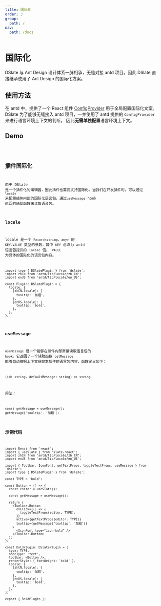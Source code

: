 ```yaml
---
title: 国际化
order: 3
group:
  path: /
nav:
  path: /docs
---
```


# 国际化

DSlate 与 Ant Design 设计体系一脉相承，无缝对接 antd 项目。因此 DSlate 直接继承使用了 Ant Design 的国际化方案。

## 使用方法

在 antd 中，提供了一个 React 组件 [ConfigProvider](https://ant-design.gitee.io/components/config-provider-cn/) 用于全局配置国际化文案。 DSlate 为了能够无缝接入 antd 项目，一并使用了 antd 提供的 `ConfigProvider` 来进行语言环境上下文的判断。 因此**无需单独配置**语言环境上下文。

## Demo

<code src="../demos/locale.tsx" />

## 插件国际化

由于 DSlate 是一个插件化的编辑器，因此插件也需要支持国际化。当我们在开发插件时，可以通过 `locale` 来配置插件内部的国际化语言包。通过`useMessage` hook 返回的辅助函数来读取语音包。

### locale

locale 是一个 `Record<string, any>` 的 `KEY-VALUE` 类型的参数，其中 `KEY` 必须为 antd 语言包提供的 `locale` 值， `VALUE` 为具体的国际化的语言包内容。

```tsx | pure
import type { DSlatePlugin } from 'dslate';
import zhCN from 'antd/lib/locale/zh_CN';
import enUS from 'antd/lib/locale/en_US';

const Plugin: DSlatePlugin = {
  locale: {
    [zhCN.locale]: {
      tooltip: '加粗',
    },
    [enUS.locale]: {
      tooltip: 'bold',
    },
  },
};
```

### useMessage

`useMessage` 是一个能够在插件内部直接读取语言包的 `hook`。它返回了一个辅助函数 `getMessage` 能够自动根据上下文获取本插件的语言包内容，函数定义如下：

`(id: string, defaultMessage: string) => string`

用法：

```tsx | pure
const getMessage = useMessage();
getMessage('tooltip', '加粗');
```

### 示例代码

```tsx | pure
import React from 'react';
import { useSlate } from 'slate-react';
import zhCN from 'antd/lib/locale/zh_CN';
import enUS from 'antd/lib/locale/en_US';

import { Toolbar, IconFont, getTextProps, toggleTextProps, useMessage } from 'dslate';
import type { DSlatePlugin } from 'dslate';

const TYPE = 'bold';

const Button = () => {
  const editor = useSlate();

  const getMessage = useMessage();

  return (
    <Toolbar.Button
      onClick={() => {
        toggleTextProps(editor, TYPE);
      }}
      active={getTextProps(editor, TYPE)}
      tooltip={getMessage('tooltip', '加粗')}
    >
      <IconFont type="icon-bold" />
    </Toolbar.Button>
  );
};

const BoldPlugin: DSlatePlugin = {
  type: TYPE,
  nodeType: 'text',
  toolbar: <Button />,
  renderStyle: { fontWeight: 'bold' },
  locale: {
    [zhCN.locale]: {
      tooltip: '加粗',
    },
    [enUS.locale]: {
      tooltip: 'bold',
    },
  },
};

export { BoldPlugin };
```
